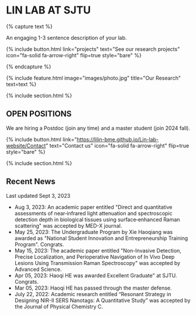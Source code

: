 ---
---

# LIN LAB AT SJTU

{% capture text %}

An engaging 1-3 sentence description of your lab.

{%
  include button.html
  link="projects"
  text="See our research projects"
  icon="fa-solid fa-arrow-right"
  flip=true
  style="bare"
%}

{% endcapture %}

{%
  include feature.html
  image="images/photo.jpg"
  title="Our Research"
  text=text
%}

{% include section.html %}

## OPEN POSITIONS

 We are hiring a Postdoc (join any time) and a master student (join 2024 fall). 

{%
  include button.html
  link="https://lilin-bme.github.io/Lin-lab-website/Contact"
  text="Contact us"
  icon="fa-solid fa-arrow-right"
  flip=true
  style="bare"
%}

{% include section.html %}

## Recent News

Last updated Sept 3, 2023

- Aug 3, 2023: An academic paper entitled "Direct and quantitative assessments of near‑infrared light attenuation and spectroscopic detection depth in biological tissues using surface‑enhanced Raman scattering" was accepted by MED-X journal.
- May 25, 2023: The Undergraduate Program by Xie Haoqiang was awarded as "National Student Innovation and Entrepreneurship Training Program". Congrats.
- May 15, 2023: The academic paper entitled "Non-Invasive Detection, Precise Localization, and Perioperative Navigation of In Vivo Deep Lesions Using Transmission Raman Spectroscopy" was accepted by Advanced Science.
- Apr 05, 2023: Haoqi HE was awarded Excellent Graduate" at SJTU. Congrats.
- Mar 05, 2023: Haoqi HE has passed through the master defense.
- July 22, 2022: Academic research entitled “Resonant Strategy in Designing NIR-II SERS Nanotags: A Quantitative Study” was accepted by the Journal of Physical Chemistry C.


